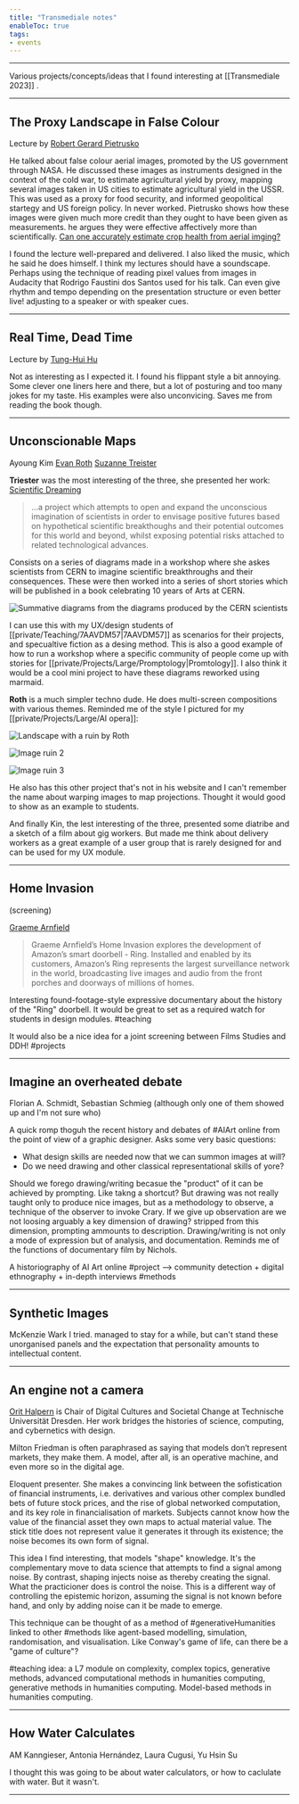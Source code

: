 ```yaml
---
title: "Transmediale notes"
enableToc: true
tags:
- events
---
```

---

Various projects/concepts/ideas that I found interesting at [[Transmediale 2023]] .

---

## The Proxy Landscape in False Colour
Lecture by [Robert Gerard Pietrusko](https://www.design.upenn.edu/people/robert-gerard-pietrusko)

He talked about false colour aerial images, promoted by the US government through NASA. He discussed these images as instruments designed in the context of the cold war, to estimate agricultural yield by proxy, mapping several images taken in US cities to estimate agricultural yield in the USSR. This was used as a proxy for food security, and informed geopolitical startegy and US foreign policy. In never worked. Pietrusko shows how these images were given much more credit than they ought to have been given as measurements. he argues they were effective affectively more than scientifically.
[Can one accurately estimate crop health from aerial imging?](https://doi.org/10.1016/B978-0-444-63977-6.00018-3)

I found the lecture well-prepared and delivered. I also liked the music, which he said he does himself. I think my lectures should have a soundscape. Perhaps using the technique of reading pixel values from images in Audacity that Rodrigo Faustini dos Santos used for his talk. Can even give rhythm and tempo depending on the presentation structure or even better live! adjusting to a speaker or with speaker cues.

---

## Real Time, Dead Time
Lecture by [Tung-Hui Hu](https://www.tunghui.hu/about)

Not as interesting as I expected it. I found his flippant style a bit annoying. Some clever one liners here and there, but a lot of posturing and too many jokes for my taste. His examples were also unconvicing. Saves me from reading the book though.

---

## Unconscionable Maps
Ayoung Kim 
[Evan Roth](http://www.evan-roth.com) 
[Suzanne Treister](https://en.wikipedia.org/wiki/Suzanne_Treister)

**Triester** was the most interesting of the three, she presented her work: [Scientific Dreaming]([https://en.wikipedia.org/wiki/Suzanne_Treister](https://www.suzannetreister.net/ScientificDreaming/ScientificDreaming_Menu.html))

>...a project which attempts to open and expand the unconscious imagination of scientists in order to envisage positive futures based on hypothetical scientific breakthoughs and their potential outcomes for this world and beyond, whilst exposing potential risks attached to related technological advances.

Consists on a series of diagrams made in a workshop where she askes scientists from CERN to imagine scientific breakthroughs and their consequences. These were then worked into a series of short stories which will be published in a book celebrating 10 years of Arts at CERN.

![Summative diagrams from the diagrams produced by the CERN scientists](http://www.suzannetreister.net/ScientificDreaming/Images/Diagrams/CERNSCIFI_SciBreakthroughs.jpg)

I can use this with my UX/design students of [[private/Teaching/7AAVDM57|7AAVDM57]] as scenarios for their projects, and specualtive fiction as a desing method.
This is also a good example of how to run a workshop where a specific community of people come up with stories for [[private/Projects/Large/Promptology|Promtology]].
I also think it would be a cool mini project to have these diagrams reworked using marmaid.

**Roth** is a much simpler techno dude. He does multi-screen compositions with various themes. Reminded me of the style I pictured for my [[private/Projects/Large/AI opera]]:

![Landscape with a ruin by Roth](http://www.evan-roth.com/photos/data/vothiii/installation-views/web/Landscape%20with%20a%20Ruin%20-%20voyez-vous%20(vinciane%20lebrun-verguethen)%20-9783-landscape.jpg)

![Image ruin 2](http://www.evan-roth.com/photos/data/vothiii/installation-views/web/Landscape%20with%20a%20Ruin%20-%20voyez-vous%20(vinciane%20lebrun-verguethen)%20-9860.jpg)

![Image ruin 3](http://www.evan-roth.com/photos/data/vothiii/installation-views/web/_J6A6265.JPG)

He also has this other project that's not in his website and I can't remember the name about warping images to map projections. Thought it would good to show as an example to students.

And finally Kin, the lest interesting of the three, presented some diatribe and a sketch of a film about gig workers. But made me think about delivery workers as a great example of a user group that is rarely designed for and can be used for my UX module.

---
## Home Invasion
(screening)

[Graeme Arnfield](https://www.graemearnfield.com/)

>Graeme Arnfield’s Home Invasion explores the development of Amazon’s smart doorbell - Ring. Installed and enabled by its customers, Amazon’s Ring represents the largest surveillance network in the world, broadcasting live images and audio from the front porches and doorways of millions of homes.

Interesting found-footage-style expressive documentary about the history of the "Ring" doorbell. It would be great to set as a required watch for students in design modules. #teaching 

It would also be a nice idea for a joint screening between Films Studies and DDH! #projects

---

## Imagine an overheated debate

Florian A. Schmidt, Sebastian Schmieg (although only one of them showed up and I'm not sure who)

A quick romp thoguh the recent history and debates of #AIArt online from the point of view of a graphic designer. Asks some very basic questions:

- What design skills are needed now that we can summon images at will?
- Do we need drawing and other classical representational skills of yore?

Should we forego drawing/writing becasue the "product" of it can be achieved by prompting. Like takng a shortcut? But drawing was not really taught only to produce nice images, but as a methodology to observe, a technique of the observer to invoke Crary. If we give up observation are we not loosing arguably a key dimension of drawing? stripped from this dimension, prompting ammounts to description. 
Drawing/writing is not only a mode of expression but of analysis, and documentation. Reminds me of the functions of documentary film by Nichols.

A historiography of AI Art online #project --> community detection + digital ethnography + in-depth interviews #methods 

---

## Synthetic Images

McKenzie Wark
I tried. managed to stay for a while, but can't stand these unorganised panels and the expectation that personality amounts to intellectual content.

---

## An engine not a camera

[Orit Halpern](https://orithalpern.net/) is Chair of Digital Cultures and Societal Change at Technische Universität Dresden. Her work bridges the histories of science, computing, and cybernetics with design.

Milton Friedman is often paraphrased as saying that models don’t represent markets, they make them. A model, after all, is an operative machine, and even more so in the digital age.

Eloquent presenter. She makes a convincing link between the sofistication of financial instruments, i.e. derivatives and various other complex bundled bets of future stock prices, and the rise of global networked computation, and its key role in financialisation of markets. Subjects cannot know how the value of the financial asset they own maps to actual material value. The stick title does not represent value it generates it through its existence; the noise becomes its own form of signal.

This idea I find interesting, that models "shape" knowledge. It's the complementary move to data science that attempts to find a signal among noise. By contrast, shaping injects noise as thereby creating the signal. What the practicioner does is control the noise. This is a different way of controlling the epistemic horizon, assuming the signal is not known before hand, and only by adding noise can it be made to emerge.

This technique can be thought of as a method of #generativeHumanities linked to other #methods like agent-based modelling, simulation, randomisation, and visualisation. Like Conway's game of life, can there be a "game of culture"? 

#teaching idea: a L7 module on complexity, complex topics, generative methods, advanced computational methods in humanities computing, generative methods in humanities computing. Model-based methods in humanities computing.

---

## How Water Calculates

AM Kanngieser, Antonia Hernández, Laura Cugusi, Yu Hsin Su

I thought this was going to be about water calculators, or how to caclulate with water.
But it wasn't.

---



